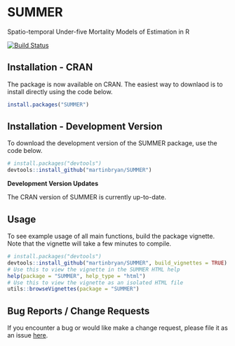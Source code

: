 # SUMMER
Spatio-temporal Under-five Mortality Models of Estimation in R

[![Build Status](https://travis-ci.org/martinbryan/SUMMER.svg?branch=master)](https://travis-ci.org/martinbryan/SUMMER)

## Installation - CRAN

The package is now available on CRAN. The easiest way to downlaod is to install directly using the code below.

``` r 
install.packages("SUMMER")
```

## Installation - Development Version

To download the development version of the SUMMER package, use the code below.

``` r
# install.packages("devtools")
devtools::install_github("martinbryan/SUMMER")
```

**Development Version Updates**

The CRAN version of SUMMER is currently up-to-date.

## Usage
To see example usage of all main functions, build the package vignette. Note that the vignette will take a few minutes to compile.

``` r
# install.packages("devtools")
devtools::install_github("martinbryan/SUMMER", build_vignettes = TRUE)
# Use this to view the vignette in the SUMMER HTML help
help(package = "SUMMER", help_type = "html")
# Use this to view the vignette as an isolated HTML file
utils::browseVignettes(package = "SUMMER")
```

## Bug Reports / Change Requests
If you encounter a bug or would like make a change request, please file it as an issue [here](https://github.com/martinbryan/SUMMER/issues).
